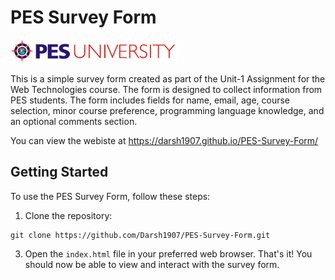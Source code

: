# PES Survey Form

![PES Survey Form](pesu_logo.png)

This is a simple survey form created as part of the Unit-1 Assignment for the Web Technologies course. The form is designed to collect information from PES students. The form includes fields for name, email, age, course selection, minor course preference, programming language knowledge, and an optional comments section.

You can view the webiste at https://darsh1907.github.io/PES-Survey-Form/

## Getting Started

To use the PES Survey Form, follow these steps:
1. Clone the repository:
```
git clone https://github.com/Darsh1907/PES-Survey-Form.git
```
3. Open the `index.html` file in your preferred web browser.
That's it! You should now be able to view and interact with the survey form.
